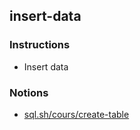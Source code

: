 ## insert-data

### Instructions

- Insert data

### Notions

- [sql.sh/cours/create-table](https://sql.sh/cours/create-table)
